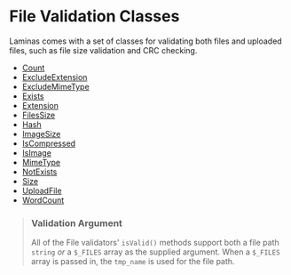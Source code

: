 # File Validation Classes

Laminas comes with a set of classes for validating both files and
uploaded files, such as file size validation and CRC checking.

- [Count](count.md)
- [ExcludeExtension](exclude-extension.md)
- [ExcludeMimeType](exclude-mime-type.md)
- [Exists](exists.md)
- [Extension](extension.md)
- [FilesSize](files-size.md)
- [Hash](hash.md)
- [ImageSize](image-size.md)
- [IsCompressed](is-compressed.md)
- [IsImage](is-image.md)
- [MimeType](mime-type.md)
- [NotExists](not-exists.md)
- [Size](size.md)
- [UploadFile](upload-file.md)
- [WordCount](word-count.md)

> ### Validation Argument
>
> All of the File validators' `isValid()` methods support both a file path
> `string` *or* a `$_FILES` array as the supplied argument. When a `$_FILES`
> array is passed in, the `tmp_name` is used for the file path.
